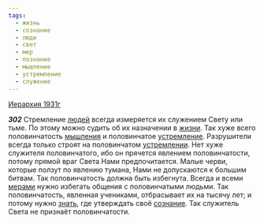 ```yaml
---
tags:
  - жизнь
  - сознание
  - люди
  - свет
  - мер
  - познание
  - мышление
  - устремление
  - служение
---
```


[Иерархия 1931г](/agni/1931)

___302___
Стремление [людей](/tag/#люди) всегда измеряется их служением Свету или тьме. По этому можно судить об их назначении в [жизни](/tag/#жизнь). Так хуже всего половинчатость [мышления](/tag/#мышление) и половинчатое [устремление](/tag/#устремление). Разрушители всегда только строят на половинчатом [устремлении](/tag/#устремление). Нет хуже служителя половинчатого, ибо он прячется явлением половинчатости, потому прямой враг Света Нами предпочитается. Малые черви, которые ползут по явлению тумана, Нами не допускаются к большим битвам. Так половинчатость должна быть избегнута. Всегда и всеми [мерами](/tag/#мер) нужно избегать общения с половинчатыми людьми. Так половинчатость, явленная учениками, отбрасывает их на тысячу лет; и потому нужно [знать](/tag/#познание), где утверждать своё [сознание](/tag/#сознание). Так служитель Света не признаёт половинчатости.   

